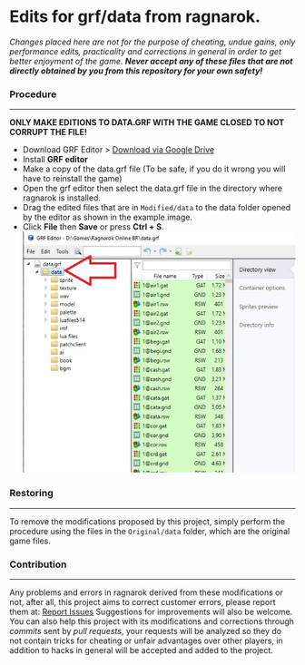 Edits for grf/data from ragnarok.
========

*Changes placed here are not for the purpose of cheating, undue gains, only performance edits, practicality and corrections in general in order to get better enjoyment of the game.
**Never accept any of these files that are not directly obtained by you from this repository for your own safety!***



### Procedure
---------

**ONLY MAKE EDITIONS TO DATA.GRF WITH THE GAME CLOSED TO NOT CORRUPT THE FILE!**

* Download GRF Editor > [Download via Google Drive](https://drive.google.com/drive/folders/1y5mA93oMRFNIAVWfrGpDW_8kouWQ0vGN?usp=sharing)
* Install **GRF editor**
* Make a copy of the data.grf file (To be safe, if you do it wrong you will have to reinstall the game)
* Open the grf editor then select the data.grf file in the directory where ragnarok is installed.
* Drag the edited files that are in `Modified/data` to the data folder opened by the editor as shown in the example image.
* Click **File** then **Save** or press **Ctrl + S**.
![example.jpg](https://github.com/Spell-Master/modificar-data-ragnarok/blob/master/exemplo.jpg)



### Restoring
---------
To remove the modifications proposed by this project, simply perform the procedure using the files in the `Original/data` folder, which are the original game files.


### Contribution
---------
Any problems and errors in ragnarok derived from these modifications or not, after all, this project aims to correct customer errors, please report them at:
[Report Issues](https://github.com/Spell-Master/sm-web/issues)
Suggestions for improvements will also be welcome.
You can also help this project with its modifications and corrections through *commits* sent by *pull requests*, your requests will be analyzed so they do not contain tricks for cheating or unfair advantages over other players, in addition to hacks in general will be accepted and added to the project.
